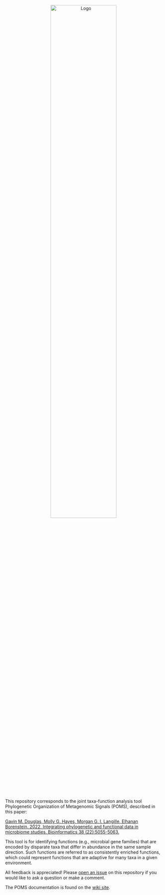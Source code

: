 <p align="center">
	<img src="docs/images/logo_rectangular.png?raw=true" alt="Logo" width=65% height=65%>
</p>

This repository corresponds to the joint taxa-function analysis tool Phylogenetic Organization of Metagenomic Signals (POMS), described in this paper:

[Gavin M. Douglas, Molly G. Hayes, Morgan G. I. Langille, Elhanan Borenstein. 2022. Integrating phylogenetic and functional data in microbiome studies. Bioinformatics 38 (22):5055-5063.](https://academic.oup.com/bioinformatics/article/38/22/5055/6731923)

This tool is for identifying functions (e.g., microbial gene families) that are encoded by disparate taxa that differ in abundance in the same sample direction. Such functions are referred to as consistently enriched functions, which could represent functions that are adaptive for many taxa in a given environment.

All feedback is appreciated! Please [open an issue](https://github.com/gavinmdouglas/POMS/issues) on this repository if you would like to ask a question or make a comment.

The POMS documentation is found on the [wiki site](https://github.com/gavinmdouglas/POMS/wiki).

